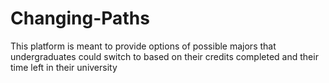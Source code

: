 # Changing-Paths
This platform is meant to provide options of possible majors that undergraduates could switch to based on their credits completed and their time left in their university
